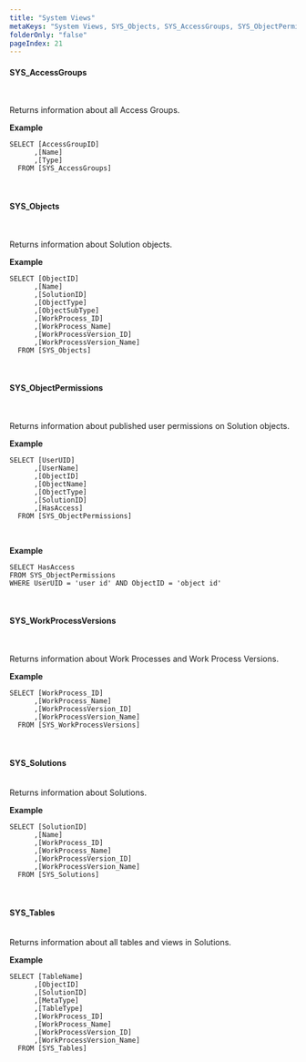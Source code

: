 ```yaml
---
title: "System Views"
metaKeys: "System Views, SYS_Objects, SYS_AccessGroups, SYS_ObjectPermissions, SYS_WorkProcessVersions, SYS_Solutions, SYS_Tables, SYS_ObjectPermissions "
folderOnly: "false"
pageIndex: 21
---
```


#### SYS_AccessGroups
<br/>

Returns information about all Access Groups.

**Example**

```
SELECT [AccessGroupID]
      ,[Name]
      ,[Type]
  FROM [SYS_AccessGroups]
```

<br/>

#### SYS_Objects

<br/>

Returns information about Solution objects.

**Example**

```
SELECT [ObjectID]
      ,[Name]
      ,[SolutionID]
      ,[ObjectType]
      ,[ObjectSubType]
      ,[WorkProcess_ID]
      ,[WorkProcess_Name]
      ,[WorkProcessVersion_ID]
      ,[WorkProcessVersion_Name]
  FROM [SYS_Objects]
```

<br/>

#### SYS_ObjectPermissions

<br/>

Returns information about published user permissions on Solution objects.

**Example**

```
SELECT [UserUID]
      ,[UserName]
      ,[ObjectID]
      ,[ObjectName]
      ,[ObjectType]
      ,[SolutionID]
      ,[HasAccess]
  FROM [SYS_ObjectPermissions]
```

<br/>

**Example**

```
SELECT HasAccess 
FROM SYS_ObjectPermissions 
WHERE UserUID = 'user id' AND ObjectID = 'object id'
```

<br/>



#### SYS_WorkProcessVersions

<br/>

Returns information about Work Processes and Work Process Versions.

**Example**

```
SELECT [WorkProcess_ID]
      ,[WorkProcess_Name]
      ,[WorkProcessVersion_ID]
      ,[WorkProcessVersion_Name]
  FROM [SYS_WorkProcessVersions]
```

<br/>

#### SYS_Solutions

<br/>
Returns information about Solutions.

**Example**

```
SELECT [SolutionID]
      ,[Name]
      ,[WorkProcess_ID]
      ,[WorkProcess_Name]
      ,[WorkProcessVersion_ID]
      ,[WorkProcessVersion_Name]
  FROM [SYS_Solutions]

```

<br/>

#### SYS_Tables

<br/>
Returns information about all tables and views in Solutions.

**Example**

```
SELECT [TableName]
      ,[ObjectID]
      ,[SolutionID]
      ,[MetaType]
      ,[TableType]
      ,[WorkProcess_ID]
      ,[WorkProcess_Name]
      ,[WorkProcessVersion_ID]
      ,[WorkProcessVersion_Name]
  FROM [SYS_Tables]

```
